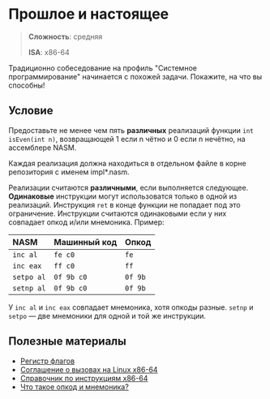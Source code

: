 # Прошлое и настоящее

> **Сложность**: средняя
>
> **ISA**: x86-64

Традиционно собеседование на профиль "Системное программирование" начинается с
похожей задачи. Покажите, на что вы способны!

## Условие

Предоставьте не менее чем пять **различных** реализаций функции
`int isEven(int n)`, возвращающей 1 если n чётно и 0 если n нечётно, на
ассемблере NASM.

Каждая реализация должна находиться в отдельном файле в корне репозитория с
именем impl\*.nasm.

Реализации считаются **различными**, если выполняется следующее. **Одинаковые**
инструкции могут использоватся только в одной из реализаций. Инструкция `ret` в
конце функции не попадает под это ограничение. Инструкции считаются одинаковыми
если у них совпадает опкод и/или мнемоника. Пример:

| NASM       | Машинный код | Опкод   |
| :--------- | :----------- | :------ |
| `inc al`   | `fe c0`      | `fe`    |
| `inc eax`  | `ff c0`      | `ff`    |
| `setpo al` | `0f 9b c0`   | `0f 9b` |
| `setnp al` | `0f 9b c0`   | `0f 9b` |

У `inc al` и `inc eax` совпадает мнемоника, хотя опкоды разные. `setnp` и
`setpo` — ­две мнемоники для одной и той же инструкции.

## Полезные материалы

- [Регистр флагов](https://en.wikipedia.org/wiki/FLAGS_register)
- [Соглашение о вызовах на Linux x86-64](https://en.wikipedia.org/wiki/X86_calling_conventions#System_V_AMD64_ABI)
- [Справочник по инструкциям x86-64](https://www.felixcloutier.com/x86/)
- [Что такое опкод и мнемоника?](https://stackoverflow.com/questions/17638888/difference-between-opcode-byte-code-mnemonics-machine-code-and-assembly)
